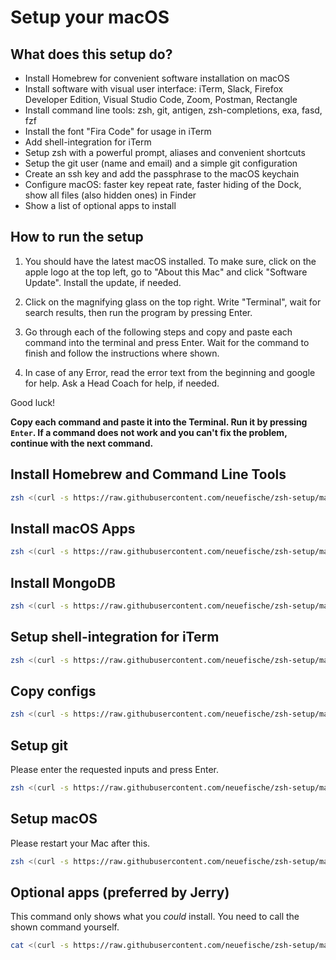 # Setup your macOS

## What does this setup do?

- Install Homebrew for convenient software installation on macOS
- Install software with visual user interface: iTerm, Slack, Firefox Developer Edition, Visual Studio Code, Zoom, Postman, Rectangle
- Install command line tools: zsh, git, antigen, zsh-completions, exa, fasd, fzf
- Install the font "Fira Code" for usage in iTerm
- Add shell-integration for iTerm
- Setup zsh with a powerful prompt, aliases and convenient shortcuts
- Setup the git user (name and email) and a simple git configuration
- Create an ssh key and add the passphrase to the macOS keychain
- Configure macOS: faster key repeat rate, faster hiding of the Dock, show all files (also hidden ones) in Finder
- Show a list of optional apps to install

## How to run the setup

1. You should have the latest macOS installed. To make sure, click on the apple logo at the top left, go to "About this Mac" and click "Software Update". Install the update, if needed.

1. Click on the magnifying glass on the top right. Write "Terminal", wait for search results, then run the program by pressing Enter.

1. Go through each of the following steps and copy and paste each command into the terminal and press Enter. Wait for the command to finish and follow the instructions where shown.

1. In case of any Error, read the error text from the beginning and google for help. Ask a Head Coach for help, if needed.

Good luck!

**Copy each command and paste it into the Terminal. Run it by pressing `Enter`. If a command does not work and you can't fix the problem, continue with the next command.**

## Install Homebrew and Command Line Tools

```sh
zsh <(curl -s https://raw.githubusercontent.com/neuefische/zsh-setup/master/scripts/install-brew)
```

## Install macOS Apps

```sh
zsh <(curl -s https://raw.githubusercontent.com/neuefische/zsh-setup/master/scripts/install-apps)
```

## Install MongoDB

```sh
zsh <(curl -s https://raw.githubusercontent.com/neuefische/zsh-setup/master/scripts/install-mongo)
```

## Setup shell-integration for iTerm

```sh
zsh <(curl -s https://raw.githubusercontent.com/neuefische/zsh-setup/master/scripts/setup-iterm)
```

## Copy configs

```sh
zsh <(curl -s https://raw.githubusercontent.com/neuefische/zsh-setup/master/scripts/copy-configs)
```

## Setup git

Please enter the requested inputs and press Enter.

```sh
zsh <(curl -s https://raw.githubusercontent.com/neuefische/zsh-setup/master/scripts/setup-git)
```

## Setup macOS

Please restart your Mac after this.

```sh
zsh <(curl -s https://raw.githubusercontent.com/neuefische/zsh-setup/master/scripts/setup-macos)
```

## Optional apps (preferred by Jerry)

This command only shows what you _could_ install. You need to call the shown command yourself.

```sh
cat <(curl -s https://raw.githubusercontent.com/neuefische/zsh-setup/master/scripts/install-optional-apps)
```
